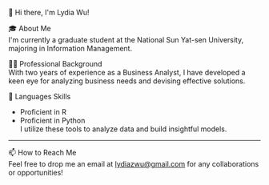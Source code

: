 👋 Hi there, I'm Lydia Wu!

🎓 About Me<br>
I'm currently a graduate student at the National Sun Yat-sen University, majoring in Information Management.

👩‍💼 Professional Background<br>
With two years of experience as a Business Analyst, I have developed a keen eye for analyzing business needs and devising effective solutions.

🌟 Languages Skills<br>
- Proficient in R
- Proficient in Python<br>
I utilize these tools to analyze data and build insightful models.

---
📫 How to Reach Me<br>
Feel free to drop me an email at [lydiazwu@gmail.com](mailto:lydiazwu@gmail.com) for any collaborations or opportunities!
